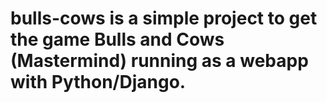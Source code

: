 # bulls-cows is a simple project to get the game Bulls and Cows (Mastermind) running as a webapp with Python/Django.
